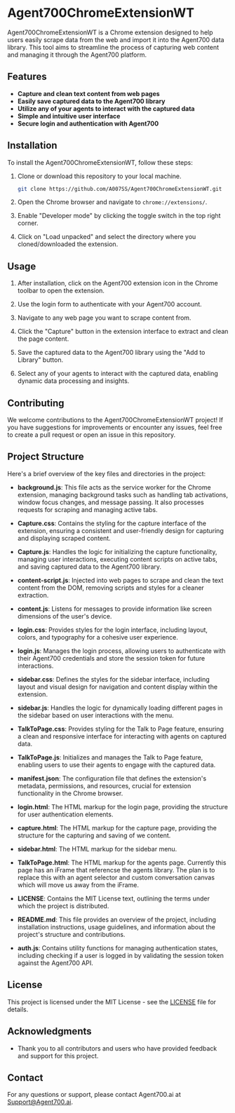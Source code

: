 # Agent700ChromeExtensionWT

Agent700ChromeExtensionWT is a Chrome extension designed to help users easily scrape data from the web and import it into the Agent700 data library. This tool aims to streamline the process of capturing web content and managing it through the Agent700 platform.

## Features

- **Capture and clean text content from web pages**
- **Easily save captured data to the Agent700 library**
- **Utilize any of your agents to interact with the captured data**
- **Simple and intuitive user interface**
- **Secure login and authentication with Agent700**

## Installation

To install the Agent700ChromeExtensionWT, follow these steps:

1. Clone or download this repository to your local machine.

   ```bash
   git clone https://github.com/A007SS/Agent700ChromeExtensionWT.git
   ```

2. Open the Chrome browser and navigate to `chrome://extensions/`.

3. Enable "Developer mode" by clicking the toggle switch in the top right corner.

4. Click on "Load unpacked" and select the directory where you cloned/downloaded the extension.

## Usage

1. After installation, click on the Agent700 extension icon in the Chrome toolbar to open the extension.

2. Use the login form to authenticate with your Agent700 account.

3. Navigate to any web page you want to scrape content from.

4. Click the "Capture" button in the extension interface to extract and clean the page content.

5. Save the captured data to the Agent700 library using the "Add to Library" button.

6. Select any of your agents to interact with the captured data, enabling dynamic data processing and insights.

## Contributing

We welcome contributions to the Agent700ChromeExtensionWT project! If you have suggestions for improvements or encounter any issues, feel free to create a pull request or open an issue in this repository.

## Project Structure

Here's a brief overview of the key files and directories in the project:

- **background.js**: This file acts as the service worker for the Chrome extension, managing background tasks such as handling tab activations, window focus changes, and message passing. It also processes requests for scraping and managing active tabs.

- **Capture.css**: Contains the styling for the capture interface of the extension, ensuring a consistent and user-friendly design for capturing and displaying scraped content.

- **Capture.js**: Handles the logic for initializing the capture functionality, managing user interactions, executing content scripts on active tabs, and saving captured data to the Agent700 library.

- **content-script.js**: Injected into web pages to scrape and clean the text content from the DOM, removing scripts and styles for a cleaner extraction.

- **content.js**: Listens for messages to provide information like screen dimensions of the user's device.

- **login.css**: Provides styles for the login interface, including layout, colors, and typography for a cohesive user experience.

- **login.js**: Manages the login process, allowing users to authenticate with their Agent700 credentials and store the session token for future interactions.

- **sidebar.css**: Defines the styles for the sidebar interface, including layout and visual design for navigation and content display within the extension.

- **sidebar.js**: Handles the logic for dynamically loading different pages in the sidebar based on user interactions with the menu.

- **TalkToPage.css**: Provides styling for the Talk to Page feature, ensuring a clean and responsive interface for interacting with agents on captured data.

- **TalkToPage.js**: Initializes and manages the Talk to Page feature, enabling users to use their agents to engage with the captured data.

- **manifest.json**: The configuration file that defines the extension's metadata, permissions, and resources, crucial for extension functionality in the Chrome browser.

- **login.html**: The HTML markup for the login page, providing the structure for user authentication elements.

- **capture.html**: The HTML markup for the capture page, providing the structure for the capturing and saving of we content.

- **sidebar.html**: The HTML markup for the sidebar menu.

- **TalkToPage.html**: The HTML markup for the agents page. Currently this page has an iFrame that referencse the agents library. The plan is to replace this with an agent selector and custom conversation canvas which will move us away from the iFrame. 

- **LICENSE**: Contains the MIT License text, outlining the terms under which the project is distributed.

- **README.md**: This file provides an overview of the project, including installation instructions, usage guidelines, and information about the project's structure and contributions.

- **auth.js**: Contains utility functions for managing authentication states, including checking if a user is logged in by validating the session token against the Agent700 API.


## License

This project is licensed under the MIT License - see the [LICENSE](LICENSE) file for details.

## Acknowledgments

- Thank you to all contributors and users who have provided feedback and support for this project.

## Contact

For any questions or support, please contact Agent700.ai at [Support@Agent700.ai](mailto:Support@Agent700.ai).
